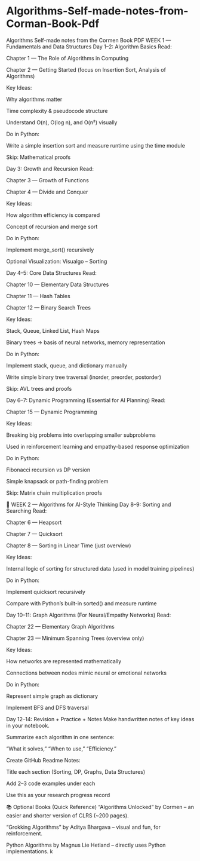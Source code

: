 # Algorithms-Self-made-notes-from-Corman-Book-Pdf
Algorithms Self-made notes from the Cormen Book PDF
 WEEK 1 — Fundamentals and Data Structures
Day 1–2: Algorithm Basics
Read:


Chapter 1 — The Role of Algorithms in Computing


Chapter 2 — Getting Started (focus on Insertion Sort, Analysis of Algorithms)


Key Ideas:


Why algorithms matter


Time complexity & pseudocode structure


Understand O(n), O(log n), and O(n²) visually


Do in Python:


Write a simple insertion sort and measure runtime using the time module


Skip: Mathematical proofs



Day 3: Growth and Recursion
Read:


Chapter 3 — Growth of Functions


Chapter 4 — Divide and Conquer


Key Ideas:


How algorithm efficiency is compared


Concept of recursion and merge sort


Do in Python:


Implement merge_sort() recursively


Optional Visualization: Visualgo – Sorting



Day 4–5: Core Data Structures
Read:


Chapter 10 — Elementary Data Structures


Chapter 11 — Hash Tables


Chapter 12 — Binary Search Trees


Key Ideas:


Stack, Queue, Linked List, Hash Maps


Binary trees → basis of neural networks, memory representation


Do in Python:


Implement stack, queue, and dictionary manually


Write simple binary tree traversal (inorder, preorder, postorder)


Skip: AVL trees and proofs



Day 6–7: Dynamic Programming (Essential for AI Planning)
Read:


Chapter 15 — Dynamic Programming


Key Ideas:


Breaking big problems into overlapping smaller subproblems


Used in reinforcement learning and empathy-based response optimization


Do in Python:


Fibonacci recursion vs DP version


Simple knapsack or path-finding problem


Skip: Matrix chain multiplication proofs



📅 WEEK 2 — Algorithms for AI-Style Thinking
Day 8–9: Sorting and Searching
Read:


Chapter 6 — Heapsort


Chapter 7 — Quicksort


Chapter 8 — Sorting in Linear Time (just overview)


Key Ideas:


Internal logic of sorting for structured data (used in model training pipelines)


Do in Python:


Implement quicksort recursively


Compare with Python’s built-in sorted() and measure runtime



Day 10–11: Graph Algorithms (For Neural/Empathy Networks)
Read:


Chapter 22 — Elementary Graph Algorithms


Chapter 23 — Minimum Spanning Trees (overview only)


Key Ideas:


How networks are represented mathematically


Connections between nodes mimic neural or emotional networks


Do in Python:


Represent simple graph as dictionary


Implement BFS and DFS traversal



Day 12–14: Revision + Practice + Notes
Make handwritten notes of key ideas in your notebook.


Summarize each algorithm in one sentence:


“What it solves,” “When to use,” “Efficiency.”


Create GitHub Readme Notes:


Title each section (Sorting, DP, Graphs, Data Structures)


Add 2–3 code examples under each


Use this as your research progress record



📚 Optional Books (Quick Reference)
“Algorithms Unlocked” by Cormen – an easier and shorter version of CLRS (~200 pages).


“Grokking Algorithms” by Aditya Bhargava – visual and fun, for reinforcement.


Python Algorithms by Magnus Lie Hetland – directly uses Python implementations.
k

